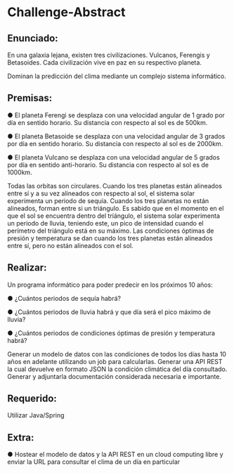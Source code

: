 # Challenge-Abstract

## Enunciado:
En una galaxia lejana, existen tres civilizaciones. Vulcanos, Ferengis y Betasoides. Cada civilización
vive en paz en su respectivo planeta.

Dominan la predicción del clima mediante un complejo sistema informático.

## Premisas:
● El planeta Ferengi se desplaza con una velocidad angular de 1 grado por día en sentido
horario. Su distancia con respecto al sol es de 500km.

● El planeta Betasoide se desplaza con una velocidad angular de 3 grados por día en sentido
horario. Su distancia con respecto al sol es de 2000km.

● El planeta Vulcano se desplaza con una velocidad angular de 5 grados por día en sentido
anti-horario. Su distancia con respecto al sol es de 1000km.


Todas las orbitas son circulares.
Cuando los tres planetas están alineados entre sí y a su vez alineados con respecto al sol, el
sistema solar experimenta un periodo de sequía. Cuando los tres planetas no están alineados,
forman entre si un triángulo. Es sabido que en el momento en el que el sol se encuentra dentro del
triángulo, el sistema solar experimenta un periodo de lluvia, teniendo este, un pico de intensidad
cuando el perímetro del triángulo está en su máximo. Las condiciones óptimas de presión y
temperatura se dan cuando los tres planetas están alineados entre sí, pero no están alineados con
el sol.

## Realizar:
Un programa informático para poder predecir en los próximos 10 años:

● ¿Cuántos periodos de sequía habrá?

● ¿Cuántos periodos de lluvia habrá y que día será el pico máximo de lluvia?

● ¿Cuántos periodos de condiciones óptimas de presión y temperatura habrá?


Generar un modelo de datos con las condiciones de todos los días hasta 10 años en adelante
utilizando un job para calcularlas. Generar una API REST la cual devuelve en formato JSON la
condición climática del día consultado.
Generar y adjuntarla documentación considerada necesaria e importante.


## Requerido: 
Utilizar Java/Spring


## Extra:
● Hostear el modelo de datos y la API REST en un cloud computing libre y enviar la URL
para consultar el clima de un día en particular